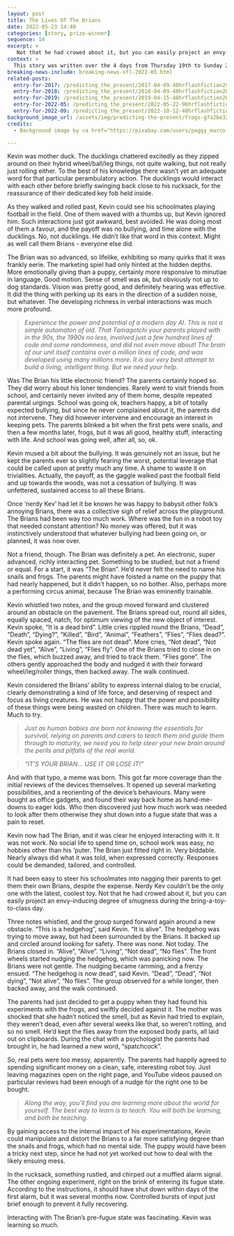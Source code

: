 ```yaml
---
layout: post
title: The Lives Of The Brians
date: 2022-05-23 14:49
categories: [story, prize-winner]
sequence: 14
excerpt: >
   Not that he had crowed about it, but you can easily project an envy-inducing degree of smugness during the bring-a-toy-to-class day.
context: >
  This story was written over the 4 days from Thursday 19th to Sunday 22nd May 2022, for the [@LunaSciFi](https://twitter.com/LunaSciFi) [96hr Hour Flash Fiction May challenge for 2022](https://songsfromluna.wordpress.com/), after a wee pandemic break. The challenge was a 1500 (ish) word story riffing on the phrase, "IT’S YOUR BRAIN… USE IT OR LOSE IT!".
breaking-news-include: breaking-news-sfl-2022-05.html
related-posts:
  entry-for-2017: /predicting_the_present/2017-04-09-48hrflashfiction2017-several-days
  entry-for-2018: /predicting_the_present/2018-04-09-48hrflashfiction2018-type-x-type-y
  entry-for-2019: /predicting_the_present/2019-04-15-48hrflashfiction2019-mechanical-symphony
  entry-for-2022-05: /predicting_the_present/2022-05-22-96hrflashfiction2022-the-lives-of-the-brians.html
  entry-for-2022-09: /predicting_the_present/2022-10-12-48hrflashfiction2022-the-forgotten-one.html
background_image_url: /assets/img/predicting-the-present/frogs-g7a2be3295_1280.jpg
credits:
  - Background image by <a href="https://pixabay.com/users/peggy_marco-1553824/?utm_source=link-attribution&amp;utm_medium=referral&amp;utm_campaign=image&amp;utm_content=1029189">Peggy und Marco Lachmann-Anke</a> from <a href="https://pixabay.com/?utm_source=link-attribution&amp;utm_medium=referral&amp;utm_campaign=image&amp;utm_content=1029189">Pixabay</a>

---
```

Kevin was mother duck. The ducklings chattered excitedly as they zipped around on their hybrid wheel/ball/leg things, not quite walking, but not really just rolling either. To the best of his knowledge there wasn’t yet an adequate word for that particular perambulatory action. The ducklings would interact with each other before briefly swinging back close to his rucksack, for the reassurance of their dedicated key fob held inside.

As they walked and rolled past, Kevin could see his schoolmates playing football in the field. One of them waved with a thumbs up, but Kevin ignored him. Such interactions just got awkward, best avoided. He was doing most of them a favour, and the payoff was no bullying, and time alone with the ducklings. No, not ducklings. He didn’t like that word in this context. Might as well call them Brians - everyone else did.

The Brian was so advanced, so lifelike, exhibiting so many quirks that it was frankly eerie. The marketing spiel had only hinted at the hidden depths. More emotionally giving than a puppy, certainly more responsive to minutiae in language. Good motion. Sense of smell was ok, but obviously not up to dog standards. Vision was pretty good, and definitely hearing was effective. It did the thing with perking up its ears in the direction of a sudden noise, but whatever. The developing richness in verbal interactions was much more profound. 

> *Experience the power and potential of a modern day AI. This is not a simple automaton of old. That Tamagotchi your parents played with in the 90s, the 1990s no less, involved just a few hundred lines of code and some randomness, and did not even move about! The brain of our unit itself contains over a million lines of code, and was developed using many millions more. It is our very best attempt to build a living, intelligent thing. But we need your help.*

Was The Brian his little electronic friend? The parents certainly hoped so. They did worry about his loner tendencies. Rarely went to visit friends from school, and certainly never invited any of them home, despite repeated parental urgings. School was going ok, teachers happy, a bit of totally expected bullying, but since he never complained about it, the parents did not intervene. They did however intervene and encourage an interest in keeping pets. The parents blinked a bit when the first pets were snails, and then a few months later, frogs, but it was all good, healthy stuff, interacting with life. And school was going well, after all, so, ok. 

Kevin mused a bit about the bullying. It was genuinely not an issue, but he kept the parents ever so slightly fearing the worst, potential leverage that could be called upon at pretty much any time. A shame to waste it on trivialities. Actually, the payoff, as the gaggle walked past the football field and up towards the woods, was not a cessation of bullying. It was unfettered, sustained access to all these Brians. 

Once ‘nerdy Kev’ had let it be known he was happy to babysit other folk’s annoying Brians, there was a collective sigh of relief across the playground. The Brians had been way too much work. Where was the fun in a robot toy that needed constant attention? No money was offered, but it was instinctively understood that whatever bullying had been going on, or planned, it was now over.

Not a friend, though. The Brian was definitely a pet. An electronic, super advanced, richly interacting pet. Something to be studied, but not a friend or equal. For a start, it was “The Brian”. He’d never felt the need to name his snails and frogs. The parents might have foisted a name on the puppy that had nearly happened, but it didn’t happen, so no bother. Also, perhaps more a performing circus animal, because The Brian was eminently trainable. 

Kevin whistled two notes, and the group moved forward and clustered around an obstacle on the pavement. The Brians spread out, round all sides, equally spaced, natch, for optimum viewing of the new object of interest. Kevin spoke, “It is a dead bird”. Little cries rippled round the Brians, “Dead”, “Death”, “Dying?”, “Killed”, “Bird”, “Animal”, “Feathers”, “Flies”, “Flies dead?”. Kevin spoke again. “The flies are not dead”. More cries, “Not dead”, “Not dead yet”, “Alive”, “Living”, “Flies fly”. One of the Brians tried to close in on the flies, which buzzed away, and tried to track them. “Flies gone”. The others gently approached the body and nudged it with their forward wheel/leg/roller things, then backed away. The walk continued.

Kevin considered the Brians’ ability to express internal dialog to be crucial, clearly demonstrating a kind of life force, and deserving of respect and focus as living creatures. He was not happy that the power and possibility of these things were being wasted on children. There was much to learn. Much to try.

> *Just as human babies are born not knowing the essentials for survival, relying on parents and carers to teach them and guide them through to maturity, we need you to help steer your new brain around the perils and pitfalls of the real world.*

> *“IT’S YOUR BRIAN… USE IT OR LOSE IT!”*

And with that typo, a meme was born. This got far more coverage than the initial reviews of the devices themselves. It opened up several marketing possibilities, and a reorienting of the device’s behaviours. Many were bought as office gadgets, and found their way back home as hand-me-downs to eager kids. Who then discovered just how much work was needed to look after them otherwise they shut down into a fugue state that was a pain to reset.

Kevin now had The Brian, and it was clear he enjoyed interacting with it. It was not work. No social life to spend time on, school work was easy, no hobbies other than his ‘puter. The Brian just fitted right in. Very biddable. Nearly always did what it was told, when expressed correctly. Responses could be demanded, tailored, and controlled. 

It had been easy to steer his schoolmates into nagging their parents to get them their own Brians, despite the expense. Nerdy Kev couldn’t be the only one with the latest, coolest toy. Not that he had crowed about it, but you can easily project an envy-inducing degree of smugness during the bring-a-toy-to-class day.

Three notes whistled, and the group surged forward again around a new obstacle. “This is a hedgehog”, said Kevin. “It is alive”. The hedgehog was trying to move away, but had been surrounded by the Brians. It backed up and circled around looking for safety. There was none. Not today. The Brians closed in. “Alive”, “Alive”. “Living”, “Not dead”, “No flies”. The front wheels started nudging the hedgehog, which was panicking now. The Brians were not gentle. The nudging became ramming, and a frenzy ensued. “The hedgehog is now dead”, said Kevin. “Dead”, “Dead”, “Not dying”, “Not alive”, “No flies”. The group observed for a while longer, then backed away, and the walk continued. 

The parents had just decided to get a puppy when they had found his experiments with the frogs, and swiftly decided against it. The mother was shocked that she hadn’t noticed the smell, but as Kevin had tried to explain, they weren’t dead, even after several weeks like that, so weren’t rotting, and so no smell. He’d kept the flies away from the exposed body parts, all laid out on clipboards. During the chat with a psychologist the parents had brought in, he had learned a new word, “spatchcock”. 

So, real pets were too messy, apparently. The parents had happily agreed to spending significant money on a clean, safe, interesting robot toy. Just leaving magazines open on the right page, and YouTube videos paused on particular reviews had been enough of a nudge for the right one to be bought.

> *Along the way, you’ll find you are learning more about the world for yourself. The best way to learn is to teach. You will both be learning, and both be teaching.*

By gaining access to the internal impact of his experimentations, Kevin could manipulate and distort the Brians to a far more satisfying degree than the snails and frogs, which had no mental side. The puppy would have been a tricky next step, since he had not yet worked out how to deal with the likely ensuing mess.

In the rucksack, something rustled, and chirped out a muffled alarm signal. The other ongoing experiment, right on the brink of entering its fugue state. According to the instructions, it should have shut down within days of the first alarm, but it was several months now. Controlled bursts of input just brief enough to prevent it fully recovering. 

Interacting with The Brian’s pre-fugue state was fascinating. Kevin was learning so much.
